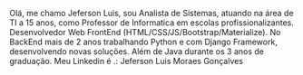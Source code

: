 Olá, me chamo Jeferson Luis, sou Analista de Sistemas, 
atuando na área de TI a 15 anos, como Professor de Informatica em escolas 
profissionalizantes. Desenvolvedor Web FrontEnd (HTML/CSS/JS/Bootstrap/Materialize).
No BackEnd mais de 2 anos trabalhando Python e com Django Framework, desenvolvendo novas soluções.
Além de Java durante os 3 anos de graduação.
Meu Linkedin é .: Jeferson Luis Moraes Gonçalves

